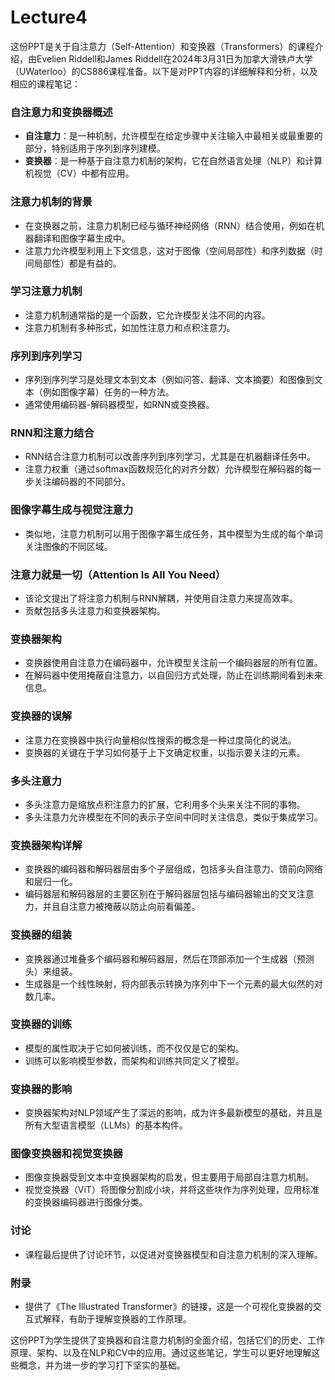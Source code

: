 # Lecture4

这份PPT是关于自注意力（Self-Attention）和变换器（Transformers）的课程介绍，由Evelien Riddell和James Riddell在2024年3月31日为加拿大滑铁卢大学（UWaterloo）的CS886课程准备。以下是对PPT内容的详细解释和分析，以及相应的课程笔记：

### 自注意力和变换器概述
- **自注意力**：是一种机制，允许模型在给定步骤中关注输入中最相关或最重要的部分，特别适用于序列到序列建模。
- **变换器**：是一种基于自注意力机制的架构，它在自然语言处理（NLP）和计算机视觉（CV）中都有应用。

### 注意力机制的背景
- 在变换器之前，注意力机制已经与循环神经网络（RNN）结合使用，例如在机器翻译和图像字幕生成中。
- 注意力允许模型利用上下文信息，这对于图像（空间局部性）和序列数据（时间局部性）都是有益的。

### 学习注意力机制
- 注意力机制通常指的是一个函数，它允许模型关注不同的内容。
- 注意力机制有多种形式，如加性注意力和点积注意力。

### 序列到序列学习
- 序列到序列学习是处理文本到文本（例如问答、翻译、文本摘要）和图像到文本（例如图像字幕）任务的一种方法。
- 通常使用编码器-解码器模型，如RNN或变换器。

### RNN和注意力结合
- RNN结合注意力机制可以改善序列到序列学习，尤其是在机器翻译任务中。
- 注意力权重（通过softmax函数规范化的对齐分数）允许模型在解码器的每一步关注编码器的不同部分。

### 图像字幕生成与视觉注意力
- 类似地，注意力机制可以用于图像字幕生成任务，其中模型为生成的每个单词关注图像的不同区域。

### 注意力就是一切（Attention Is All You Need）
- 该论文提出了将注意力机制与RNN解耦，并使用自注意力来提高效率。
- 贡献包括多头注意力和变换器架构。

### 变换器架构
- 变换器使用自注意力在编码器中，允许模型关注前一个编码器层的所有位置。
- 在解码器中使用掩蔽自注意力，以自回归方式处理，防止在训练期间看到未来信息。

### 变换器的误解
- 注意力在变换器中执行向量相似性搜索的概念是一种过度简化的说法。
- 变换器的关键在于学习如何基于上下文确定权重，以指示要关注的元素。

### 多头注意力
- 多头注意力是缩放点积注意力的扩展，它利用多个头来关注不同的事物。
- 多头注意力允许模型在不同的表示子空间中同时关注信息，类似于集成学习。

### 变换器架构详解
- 变换器的编码器和解码器层由多个子层组成，包括多头自注意力、馈前向网络和层归一化。
- 编码器层和解码器层的主要区别在于解码器层包括与编码器输出的交叉注意力，并且自注意力被掩蔽以防止向前看偏差。

### 变换器的组装
- 变换器通过堆叠多个编码器和解码器层，然后在顶部添加一个生成器（预测头）来组装。
- 生成器是一个线性映射，将内部表示转换为序列中下一个元素的最大似然的对数几率。

### 变换器的训练
- 模型的属性取决于它如何被训练，而不仅仅是它的架构。
- 训练可以影响模型参数，而架构和训练共同定义了模型。

### 变换器的影响
- 变换器架构对NLP领域产生了深远的影响，成为许多最新模型的基础，并且是所有大型语言模型（LLMs）的基本构件。

### 图像变换器和视觉变换器
- 图像变换器受到文本中变换器架构的启发，但主要用于局部自注意力机制。
- 视觉变换器（ViT）将图像分割成小块，并将这些块作为序列处理，应用标准的变换器编码器进行图像分类。

### 讨论
- 课程最后提供了讨论环节，以促进对变换器模型和自注意力机制的深入理解。

### 附录
- 提供了《The Illustrated Transformer》的链接，这是一个可视化变换器的交互式解释，有助于理解变换器的工作原理。

这份PPT为学生提供了变换器和自注意力机制的全面介绍，包括它们的历史、工作原理、架构、以及在NLP和CV中的应用。通过这些笔记，学生可以更好地理解这些概念，并为进一步的学习打下坚实的基础。